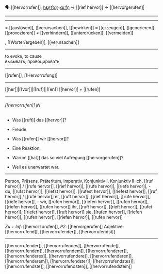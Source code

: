 🗣️ [[hervorrufen]], [hɛɐ̯ˈfoːɐ̯ˌʁuːfn̩](https://youglish.com/pronounce/hervorrufen/german) → [[rief hervor]] → [[hervorgerufen]]

---

---
= [[auslösen]], [[verursachen]], [[bewirken]]
≈ [[erzeugen]], [[generieren]], [[provozieren]]
≠ [[verhindern]], [[unterdrücken]], [[vermeiden]]

, [[Worter/ergeben]], [[verursachen]]


---
to evoke, to cause  
вызывать, провоцировать

---
[[rufen]], [[Hervorrufung]]

---
[[her]]|[[vor]]|[[ruf]]|[[en]]
[[hervor]] + [[rufen]]


---
###### [[hervorrufen]] jN
- Was [[ruft]] das [[hervor]]?
- Freude.

- Was [[rufen]] wir [[hervor]]?
- Eine Reaktion.

- Warum [[hat]] das so viel Aufregung [[hervorgerufen]]?
- Weil es unerwartet war.

---
Person, Präsens, Präteritum, Imperativ, Konjunktiv I, Konjunktiv II
ich, [[ruf hervor]] / [[rufe hervor]], [[rief hervor]], [[rufe hervor]], [[riefe hervor]], -
du, [[rufst hervor]], [[riefst hervor]], [[rufest hervor]], [[riefest hervor]], [[ruf hervor]] / [[rufe hervor]]
er, [[ruft hervor]], [[rief hervor]], [[rufe hervor]], [[riefe hervor]], -
wir, [[rufen hervor]], [[riefen hervor]], [[rufen hervor]], [[riefen hervor]], [[rufen hervor]]
ihr, [[ruft hervor]], [[rieft hervor]], [[rufet hervor]], [[riefet hervor]], [[ruft hervor]]
sie, [[rufen hervor]], [[riefen hervor]], [[rufen hervor]], [[riefen hervor]], [[rufen hervor]]

*Zu + Inf*: [[hervorzurufen]], *P2*: [[hervorgerufen]]
Adjektive: [[hervorrufend]], [[hervorrufender]], [[hervorrufendst]]

---
[[hervorrufender]], [[hervorrufendes]], [[hervorrufende]], [[hervorrufenden]], [[hervorrufendem]], [[hervorrufenderer]], [[hervorrufenderes]], [[hervorrufendere]], [[hervorrufenderen]], [[hervorrufenderem]], [[hervorrufendster]], [[hervorrufendstes]], [[hervorrufendste]], [[hervorrufendsten]], [[hervorrufendstem]]
